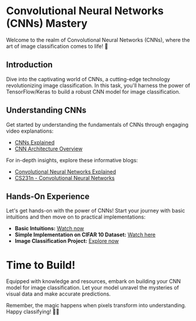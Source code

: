 # Convolutional Neural Networks (CNNs) Mastery

Welcome to the realm of Convolutional Neural Networks (CNNs), where the art of image classification comes to life! 🌟

## Introduction

Dive into the captivating world of CNNs, a cutting-edge technology revolutionizing image classification. In this task, you'll harness the power of TensorFlow/Keras to build a robust CNN model for image classification.

## Understanding CNNs

Get started by understanding the fundamentals of CNNs through engaging video explanations:

- [CNNs Explained](https://youtu.be/K_BHmztRTpA?si=PA9p5KZMsb0BNlWl)
- [CNN Architecture Overview](https://youtu.be/QzY57FaENXg?si=hTlOV5GHTzrS_GL)

For in-depth insights, explore these informative blogs:

- [Convolutional Neural Networks Explained](https://towardsdatascience.com/convolutional-neural-networks-explained-9cc5188c4939)
- [CS231n - Convolutional Neural Networks](https://cs231n.github.io/convolutional-networks/)

## Hands-On Experience

Let's get hands-on with the power of CNNs! Start your journey with basic intuitions and then move on to practical implementations:

- **Basic Intuitions:** [Watch now](https://youtu.be/zfiSAzpy9NM?si=_mF7CK-0X6kBA6by)
- **Simple Implementation on CIFAR 10 Dataset:** [Watch here](https://youtu.be/7HPwo4wnJeA?si=c0u-lDPXw1fhDfwg)
- **Image Classification Project:** [Explore now](https://youtu.be/0K4J_PTgysc?si=fdV_SVIgAPew6WBk)

# Time to Build!

Equipped with knowledge and resources, embark on building your CNN model for image classification. Let your model unravel the mysteries of visual data and make accurate predictions.

Remember, the magic happens when pixels transform into understanding. Happy classifying! 🚀📸
